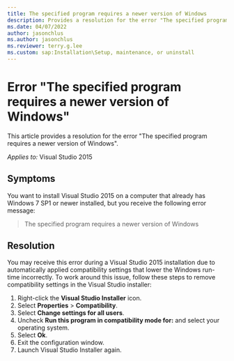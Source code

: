 ```yaml
---
title: The specified program requires a newer version of Windows
description: Provides a resolution for the error "The specified program requires a newer version of Windows".
ms.date: 04/07/2022
author: jasonchlus
ms.author: jasonchlus
ms.reviewer: terry.g.lee
ms.custom: sap:Installation\Setup, maintenance, or uninstall
---
```


# Error "The specified program requires a newer version of Windows"

This article provides a resolution for the error "The specified program requires a newer version of Windows".

_Applies to:_&nbsp;Visual Studio 2015

## Symptoms

You want to install Visual Studio 2015 on a computer that already has Windows 7 SP1 or newer installed, but you receive the following error message:

> The specified program requires a newer version of Windows

## Resolution

You may receive this error during a Visual Studio 2015 installation due to automatically applied compatibility settings that lower the Windows run-time incorrectly. To work around this issue, follow these steps to remove compatibility settings in the Visual Studio installer:

1. Right-click the **Visual Studio Installer** icon.
1. Select **Properties** > **Compatibility**.
1. Select **Change settings for all users**.
1. Uncheck **Run this program in compatibility mode for:** and select your operating system.
1. Select **Ok**.
1. Exit the configuration window.
1. Launch Visual Studio Installer again.
